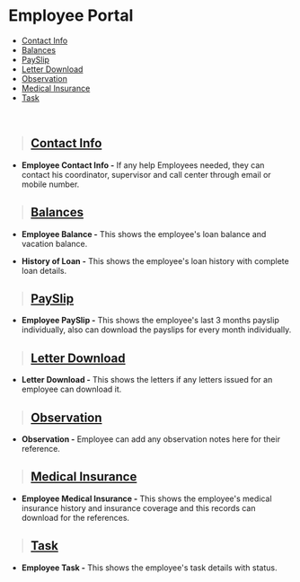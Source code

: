 # **Employee Portal**

- [Contact Info](#contact-info)
- [Balances](#balances)
- [PaySlip](#payslip)
- [Letter Download](#letter-download)
- [Observation](#observation)
- [Medical Insurance](#medical-insurance)
- [Task](#task)

<br>

> ## **[Contact Info](#employee-portal)**

- **Employee Contact Info -** If any help Employees needed, they can contact his coordinator, supervisor and call center through email or mobile number.

> ## **[Balances](#contact-info)**

- **Employee Balance -** This shows the employee's loan balance and vacation balance.

- **History of Loan -** This shows the employee's loan history with complete loan details.

> ## **[PaySlip](#balances)**

- **Employee PaySlip -** This shows the employee's last 3 months payslip individually, also can download the payslips for every month individually.

> ## **[Letter Download](#payslip)**

- **Letter Download -** This shows the letters if any letters issued for an employee can download it.

> ## **[Observation](#letter-download)**

- **Observation -** Employee can add any observation notes here for their reference.

> ## **[Medical Insurance](#observation)**

- **Employee Medical Insurance -** This shows the employee's medical insurance history and insurance coverage and this records can download for the references.

> ## **[Task](#medical-insurance)**

- **Employee Task -** This shows the employee's task details with status.